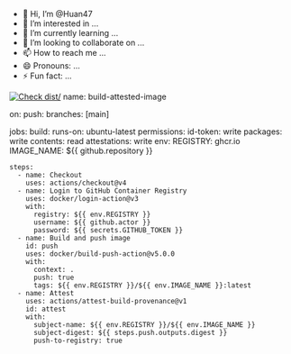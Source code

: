 - 👋 Hi, I’m @Huan47
- 👀 I’m interested in ...
- 🌱 I’m currently learning ...
- 💞️ I’m looking to collaborate on ...
- 📫 How to reach me ...
- 😄 Pronouns: ...
- ⚡ Fun fact: ...

<!---
Huan47/Huan47 is a ✨ special ✨ repository because its `README.md` (this file) appears on your GitHub profile.
You can click the Preview link to take a look at your changes.
--->
[![Check dist/](https://github.com/actions/publish-immutable-action/actions/workflows/check-dist.yml/badge.svg)](https://github.com/actions/publish-immutable-action/actions/workflows/check-dist.yml)
name: build-attested-image

on:
  push:
    branches: [main]

jobs:
  build:
    runs-on: ubuntu-latest
    permissions:
      id-token: write
      packages: write
      contents: read
      attestations: write
    env:
      REGISTRY: ghcr.io
      IMAGE_NAME: ${{ github.repository }}

    steps:
      - name: Checkout
        uses: actions/checkout@v4
      - name: Login to GitHub Container Registry
        uses: docker/login-action@v3
        with:
          registry: ${{ env.REGISTRY }}
          username: ${{ github.actor }}
          password: ${{ secrets.GITHUB_TOKEN }}
      - name: Build and push image
        id: push
        uses: docker/build-push-action@v5.0.0
        with:
          context: .
          push: true
          tags: ${{ env.REGISTRY }}/${{ env.IMAGE_NAME }}:latest
      - name: Attest
        uses: actions/attest-build-provenance@v1
        id: attest
        with:
          subject-name: ${{ env.REGISTRY }}/${{ env.IMAGE_NAME }}
          subject-digest: ${{ steps.push.outputs.digest }}
          push-to-registry: true
